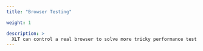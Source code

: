 ```yaml
---
title: "Browser Testing"

weight: 1

description: >
  XLT can control a real browser to solve more tricky performance test challenges.
---
```



